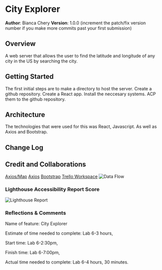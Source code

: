 # City Explorer

**Author**: Bianca Chery
**Version**: 1.0.0 (increment the patch/fix version number if you make more commits past your first submission)

## Overview
A web server that allows the user to find the latitude and longitude of any city in the US by searching the city. 

## Getting Started
The first initial steps are to make a directory to host the server. Create a github repository. Create a React app. Install the neccesary systems. ACP them to the github repository.

## Architecture
The technologies that were used for this was React, Javascript. As well as Axios and Bootstrap.

## Change Log
<!-- Use this area to document the iterative changes made to your application as each feature is successfully implemented. Use time stamps. Here's an example:

01-01-2001 4:59pm - Application now has a fully-functional express server, with a GET route for the location resource. -->

## Credit and Collaborations
[Axios/Map](https://replit.com/@rmccrear/Practice-Axios-1#src/App.jsx)
[Axios](https://www.npmjs.com/package/axios)
[Bootstrap](https://react-bootstrap.netlify.app/)
[Trello Workspace](https://trello.com/b/s3hjcPzz/city-explorer)
![Data Flow](https://github.com/BiancaChery/City-Explorer/assets/127991428/4baf18f2-21f4-416d-bfd5-cdc46842a40b)


### Lighthouse Accessibility Report Score
![Lighthouse Report](https://github.com/BiancaChery/City-Explorer/assets/127991428/37c9b9c1-bfd8-432c-a0c7-8e145e469b46)


### Reflections & Comments

Name of feature: City Explorer

Estimate of time needed to complete: Lab 6-3 hours,

Start time: Lab 6-2:30pm, 

Finish time: Lab 6-7:00pm,

Actual time needed to complete: Lab 6-4 hours, 30 minutes. 
